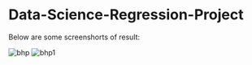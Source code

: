 # Data-Science-Regression-Project

Below are some screenshorts of result:

![bhp](https://github.com/SantoshKrDubey/Data-Science-Regression-Project/assets/101794794/ec6456cc-41ff-410e-9788-4b95c87018a6)
![bhp1](https://github.com/SantoshKrDubey/Data-Science-Regression-Project/assets/101794794/93906222-a02f-4723-ab61-406abe28d7db)
